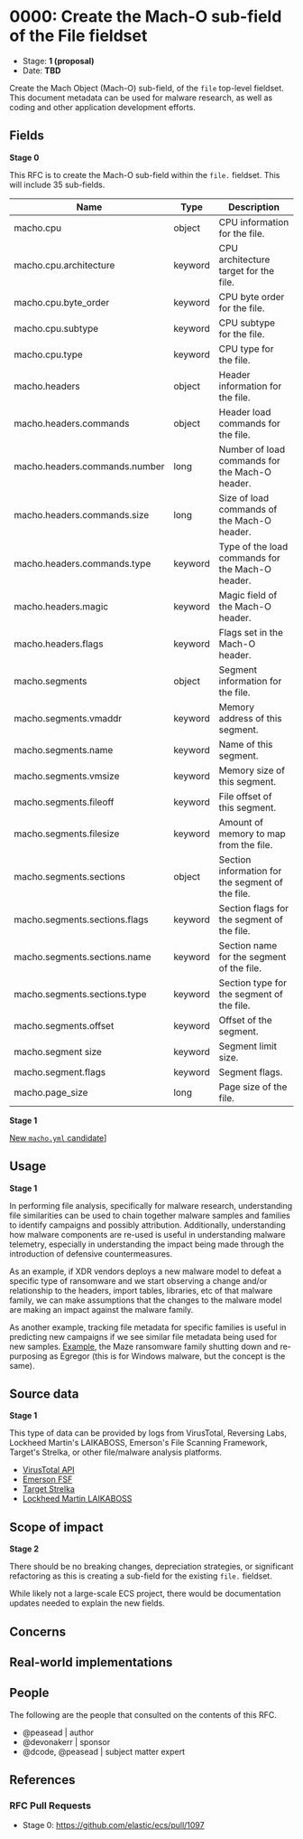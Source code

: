 # 0000: Create the Mach-O sub-field of the File fieldset

- Stage: **1 (proposal)**
- Date: **TBD**

Create the Mach Object (Mach-O) sub-field, of the `file` top-level fieldset. This document metadata can be used for malware research, as well as coding and other application development efforts.

## Fields

**Stage 0**

This RFC is to create the Mach-O sub-field within the `file.` fieldset. This will include 35 sub-fields.

|   Name                                     |   Type     |   Description                                                               |
|--------------------------------------------|------------|-----------------------------------------------------------------------------|
|   macho.cpu                          |   object   |   CPU information for the file.                                             |
|   macho.cpu.architecture             |   keyword  |   CPU architecture target for the file.                                     |
|   macho.cpu.byte_order               |   keyword  |   CPU byte order for the file.                                              |
|   macho.cpu.subtype                  |   keyword  |   CPU subtype for the file.                                                 |
|   macho.cpu.type                     |   keyword  |   CPU type for the file.                                                    |
|   macho.headers                      |   object   |   Header information for the file.                                          |
|   macho.headers.commands             |   object   |   Header load commands for the file.                                        |
|   macho.headers.commands.number      |   long     |   Number of load commands for the Mach-O header.                            |
|   macho.headers.commands.size        |   long     |   Size of load commands of the Mach-O header.                               |
|   macho.headers.commands.type        |   keyword  |   Type of the load commands for the Mach-O header.                          |
|   macho.headers.magic                |   keyword  |   Magic field of the Mach-O header.                                         |
|   macho.headers.flags                |   keyword  |   Flags set in the Mach-O header.                                           |
|   macho.segments                     |   object   |   Segment information for the file.                                         |
|   macho.segments.vmaddr              |   keyword  |   Memory address of this segment.                                           |
|   macho.segments.name                |   keyword  |   Name of this segment.                                                     |
|   macho.segments.vmsize              |   keyword  |   Memory size of this segment.                                              |
|   macho.segments.fileoff             |   keyword  |   File offset of this segment.                                              |
|   macho.segments.filesize            |   keyword  |   Amount of memory to map from the file.                                    |
|   macho.segments.sections            |   object   |   Section information for the segment of the file.                          |
|   macho.segments.sections.flags      |   keyword  |   Section flags for the segment of the file.                                |
|   macho.segments.sections.name       |   keyword  |   Section name for the segment of the file.                                 |
|   macho.segments.sections.type       |   keyword  |   Section type for the segment of the file.                                 |
|   macho.segments.offset      |   keyword  |   Offset of the segment.                                             |
|   macho.segment size     |   keyword  |   Segment limit size.                                            |
|   macho.segment.flags     |   keyword  |   Segment flags.                                                 |
|   macho.page_size                    |   long     |   Page size of the file.                                                    |


**Stage 1**  

[New `macho.yml` candidate](macho/macho.yml)]

<!--
Stage 3: Add or update all remaining field definitions. The list should now be exhaustive. The goal here is to validate the technical details of all remaining fields and to provide a basis for releasing these field definitions as beta in the schema. Use GitHub code blocks with yml syntax formatting.
-->

## Usage

**Stage 1**  

In performing file analysis, specifically for malware research, understanding file similarities can be used to chain together malware samples and families to identify campaigns and possibly attribution. Additionally, understanding how malware components are re-used is useful in understanding malware telemetry, especially in understanding the impact being made through the introduction of defensive countermeasures.

As an example, if XDR vendors deploys a new malware model to defeat a specific type of ransomware and we start observing a change and/or relationship to the headers, import tables, libraries, etc of that malware family, we can make assumptions that the changes to the malware model are making an impact against the malware family.

As another example, tracking file metadata for specific families is useful in predicting new campaigns if we see similar file metadata being used for new samples. [Example](https://www.bleepingcomputer.com/news/security/maze-ransomware-is-shutting-down-its-cybercrime-operation/), the Maze ransomware family shutting down and re-purposing as Egregor (this is for Windows malware, but the concept is the same).

## Source data

**Stage 1**

This type of data can be provided by logs from VirusTotal, Reversing Labs, Lockheed Martin's LAIKABOSS, Emerson's File Scanning Framework, Target's Strelka, or other file/malware analysis platforms.

* [VirusTotal API](https://developers.virustotal.com/v3.0/reference)
* [Emerson FSF](https://github.com/EmersonElectricCo/fsf)
* [Target Strelka](https://github.com/target/strelka)
* [Lockheed Martin LAIKABOSS](https://github.com/lmco/laikaboss)

<!--
Stage 1: Provide a high-level description of example sources of data. This does not yet need to be a concrete example of a source document, but instead can simply describe a potential source (e.g. nginx access log). This will ultimately be fleshed out to include literal source examples in a future stage. The goal here is to identify practical sources for these fields in the real world. ~1-3 sentences or unordered list.
-->

<!--
Stage 2: Included a real world example source document. Ideally this example comes from the source(s) identified in stage 1. If not, it should replace them. The goal here is to validate the utility of these field changes in the context of a real world example. Format with the source name as a ### header and the example document in a GitHub code block with json formatting.
-->

<!--
Stage 3: Add more real world example source documents so we have at least 2 total, but ideally 3. Format as described in stage 2.
-->

## Scope of impact

**Stage 2**

There should be no breaking changes, depreciation strategies, or significant refactoring as this is creating a sub-field for the existing `file.` fieldset.

While likely not a large-scale ECS project, there would be documentation updates needed to explain the new fields.

<!--
Stage 2: Identifies scope of impact of changes. Are breaking changes required? Should deprecation strategies be adopted? Will significant refactoring be involved? Break the impact down into:
 * Ingestion mechanisms (e.g. beats/logstash)
 * Usage mechanisms (e.g. Kibana applications, detections)
 * ECS project (e.g. docs, tooling)
The goal here is to research and understand the impact of these changes on users in the community and development teams across Elastic. 2-5 sentences each.
-->

## Concerns

<!--
Stage 1: Identify potential concerns, implementation challenges, or complexity. Spend some time on this. Play devil's advocate. Try to identify the sort of non-obvious challenges that tend to surface later. The goal here is to surface risks early, allow everyone the time to work through them, and ultimately document resolution for posterity's sake.
-->

<!--
Stage 2: Document new concerns or resolutions to previously listed concerns. It's not critical that all concerns have resolutions at this point, but it would be helpful if resolutions were taking shape for the most significant concerns.
-->

<!--
Stage 3: Document resolutions for all existing concerns. Any new concerns should be documented along with their resolution. The goal here is to eliminate the risk of churn and instability by resolving outstanding concerns.
-->

<!--
Stage 4: Document any new concerns and their resolution. The goal here is to eliminate risk of churn and instability by ensuring all concerns have been addressed.
-->

## Real-world implementations

<!--
Stage 4: Identify at least one real-world, production-ready implementation that uses these updated field definitions. An example of this might be a GA feature in an Elastic application in Kibana.
-->

## People

The following are the people that consulted on the contents of this RFC.

* @peasead | author
* @devonakerr | sponsor
* @dcode, @peasead | subject matter expert

## References

<!-- Insert any links appropriate to this RFC in this section. -->

### RFC Pull Requests

<!-- An RFC should link to the PRs for each of it stage advancements. -->

* Stage 0: https://github.com/elastic/ecs/pull/1097

<!--
* Stage 1: https://github.com/elastic/ecs/pull/NNN
...
-->
